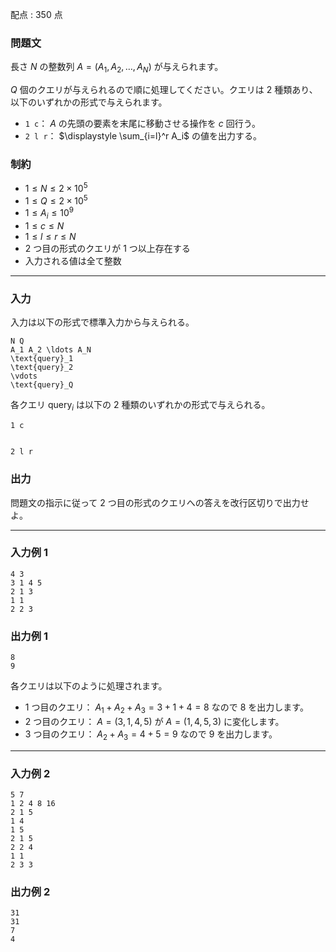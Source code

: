 配点 : $350$ 点

### 問題文

長さ $N$ の整数列 $A=(A_1,A_2,\ldots,A_N)$ が与えられます。

$Q$ 個のクエリが与えられるので順に処理してください。クエリは $2$ 種類あり、以下のいずれかの形式で与えられます。

  * `1 c`： $A$ の先頭の要素を末尾に移動させる操作を $c$ 回行う。
  * `2 l r`： $\displaystyle \sum_{i=l}^r A_i$ の値を出力する。



### 制約

  * $1\le N\le 2\times 10^5$
  * $1\le Q\le 2\times 10^5$
  * $1\le A_i \le 10^9$
  * $1\le c\le N$
  * $1\le l\le r \le N$
  * $2$ つ目の形式のクエリが $1$ つ以上存在する
  * 入力される値は全て整数



* * *

### 入力

入力は以下の形式で標準入力から与えられる。
    
    
    N Q
    A_1 A_2 \ldots A_N
    \text{query}_1
    \text{query}_2
    \vdots
    \text{query}_Q

各クエリ $\text{query}_i$ は以下の $2$ 種類のいずれかの形式で与えられる。
    
    
    1 c
    
    
    2 l r

### 出力

問題文の指示に従って $2$ つ目の形式のクエリへの答えを改行区切りで出力せよ。

* * *

### 入力例 1
    
    
    4 3
    3 1 4 5
    2 1 3
    1 1
    2 2 3

### 出力例 1
    
    
    8
    9

各クエリは以下のように処理されます。

  * $1$ つ目のクエリ： $A_1+A_2+A_3=3+1+4=8$ なので $8$ を出力します。
  * $2$ つ目のクエリ： $A=(3,1,4,5)$ が $A=(1,4,5,3)$ に変化します。
  * $3$ つ目のクエリ： $A_2+A_3=4+5=9$ なので $9$ を出力します。



* * *

### 入力例 2
    
    
    5 7
    1 2 4 8 16
    2 1 5
    1 4
    1 5
    2 1 5
    2 2 4
    1 1
    2 3 3

### 出力例 2
    
    
    31
    31
    7
    4